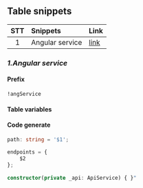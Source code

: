 ## Table snippets
|  STT  | Snippets        | Link                     |
| :---: | :-------------- | :----------------------- |
|   1   | Angular service | [link](#Angular-service) |

### *1.Angular service*

#### Prefix
```
!angService
```

#### Table variables

#### Code generate

``` Typescript
path: string = '$1';
            
endpoints = {
    $2
};
            
constructor(private _api: ApiService) { }"
```


